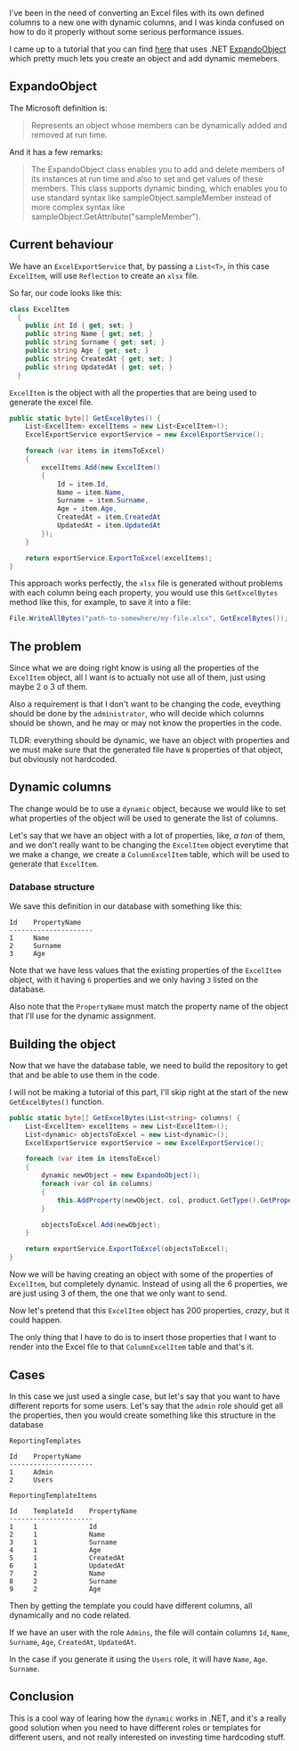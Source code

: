 I've been in the need of converting an Excel files with its own defined columns to a new one with dynamic columns, and I was kinda confused on how to do it properly without some serious performance issues.

I came up to a tutorial that you can find [here](https://www.oreilly.com/content/building-c-objects-dynamically/) that uses .NET [ExpandoObject](https://docs.microsoft.com/en-us/dotnet/api/system.dynamic.expandoobject?view=netframework-4.8) which pretty much lets you create an object and add dynamic memebers.

## ExpandoObject

The Microsoft definition is:

> Represents an object whose members can be dynamically added and removed at run time.

And it has a few remarks:

>The ExpandoObject class enables you to add and delete members of its instances at run time and also to set and get values of these members. This class supports dynamic binding, which enables you to use standard syntax like sampleObject.sampleMember instead of more complex syntax like sampleObject.GetAttribute("sampleMember").


## Current behaviour

We have an `ExcelExportService` that, by passing a `List<T>`, in this case `ExcelItem`, will use `Reflection` to create an `xlsx` file.

So far, our code looks like this:

```csharp
class ExcelItem
  {
    public int Id { get; set; }
    public string Name { get; set; }
    public string Surname { get; set; }
    public string Age { get; set; }
    public string CreatedAt { get; set; }
    public string UpdatedAt { get; set; }
  }

```

`ExcelItem` is the object with all the properties that are being used to generate the excel file.


```csharp
public static byte[] GetExcelBytes() {
    List<ExcelItem> excelItems = new List<ExcelItem>();
    ExcelExportService exportService = new ExcelExportService();

    foreach (var items in itemsToExcel)
    {
        excelItems.Add(new ExcelItem()
        {
            Id = item.Id,
            Name = item.Name,
            Surname = item.Surname,
            Age = item.Age,
            CreatedAt = item.CreatedAt
            UpdatedAt = item.UpdatedAt
        });
    }

    return exportService.ExportToExcel(excelItems);
}
```

This approach works perfectly, the `xlsx` file is generated without problems with each column being each property, you would use this `GetExcelBytes` method like this, for example, to save it into a file:

```csharp
File.WriteAllBytes("path-to-somewhere/my-file.xlsx", GetExcelBytes());
```

## The problem

Since what we are doing right know is using all the properties of the `ExcelItem` object, all I want is to actually not use all of them, just using maybe 2 o 3 of them. 

Also a requirement is that I don't want to be changing the code, eveything should be done by the `administrator`, who will decide which columns should be shown, and he may or may not know the properties in the code.

TLDR: everything should be dynamic, we have an object with properties and we must make sure that the generated file have `N` properties of that object, but obviously not hardcoded.

## Dynamic columns

The change would be to use a `dynamic` object, because we would like to set what properties of the object will be used to generate the list of columns.

Let's say that we have an object with a lot of properties, like, *a ton* of them, and we don't really want to be changing the `ExcelItem` object everytime that we make a change, we create a `ColumnExcelItem` table, which will be used to generate that `ExcelItem`.

### Database structure

We save this definition in our database with something like this:

```
Id    PropertyName
---------------------
1     Name
2     Surname
3     Age
```

Note that we have less values that the existing properties of the `ExcelItem` object, with it having `6` properties and we only having `3` listed on the database.

Also note that the `PropertyName` must match the property name of the object that I'll use for the dynamic assignment.

## Building the object

Now that we have the database table, we need to build the repository to get that and be able to use them in the code.

I will not be making a tutorial of this part, I'll skip right at the start of the new `GetExcelBytes()` function.


```csharp
public static byte[] GetExcelBytes(List<string> columns) {
    List<ExcelItem> excelItems = new List<ExcelItem>();
    List<dynamic> objectsToExcel = new List<dynamic>();
    ExcelExportService exportService = new ExcelExportService();

    foreach (var item in itemsToExcel)
    {
        dynamic newObject = new ExpandoObject();
        foreach (var col in columns)
        {
            this.AddProperty(newObject, col, product.GetType().GetProperty(col).GetValue(item, null));
        }

        objectsToExcel.Add(newObject);
    }

    return exportService.ExportToExcel(objectsToExcel);
}
```

Now we will be having creating an object with some of the properties of `ExcelItem`, but completely dynamic. Instead of using all the 6 properties, we are just using 3 of them, the one that we only want to send.

Now let's pretend that this `ExcelItem` object has 200 properties, *crazy*, but it could happen.

The only thing that I have to do is to insert those properties that I want to render into the Excel file to that `ColumnExcelItem` table and that's it.

## Cases

In this case we just used a single case, but let's say that you want to have different reports for some users. Let's say that the `admin` role should get all the properties, then you would create something like this structure in the database

```
ReportingTemplates

Id    PropertyName
---------------------
1     Admin
2     Users
```


```
ReportingTemplateItems

Id    TemplateId    PropertyName
---------------------
1     1             Id
2     1             Name
3     1             Surname
4     1             Age
5     1             CreatedAt
6     1             UpdatedAt
7     2             Name
8     2             Surname
9     2             Age
```

Then by getting the template you could have different columns, all dynamically and no code related. 

If we have an user with the role `Admins`, the file will contain columns `Id`, `Name`, `Surname`, `Age`, `CreatedAt`, `UpdatedAt`. 

In the case if you generate it using the `Users` role, it will have `Name`, `Age`. `Surname`.

## Conclusion

This is a cool way of learing how the `dynamic` works in .NET, and it's a really good solution when you need to have different roles or templates for different users, and not really interested on investing time hardcoding stuff.